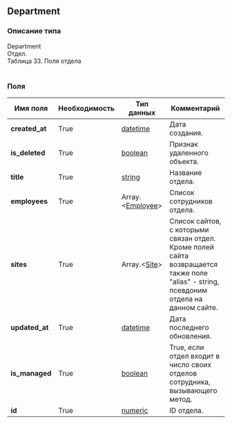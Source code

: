 
## Department

### Описание типа
Department<br/>Отдел.<br/>Таблица 33. Поля отдела<br/><br/>
### Поля

| Имя поля | Необходимость | Тип данных | Комментарий |
|---|---|---|---|
|**created_at**|True|[datetime](/docs/types/datetime.md)|Дата создания.<br/>|
|**is_deleted**|True|[boolean](/docs/types/boolean.md)|Признак удаленного объекта.<br/>|
|**title**|True|[string](/docs/types/string.md)|Название отдела.<br/>|
|**employees**|True|Array.<[Employee](/docs/types/Employee.md)>|Список сотрудников отдела.<br/>|
|**sites**|True|Array.<[Site](/docs/types/Site.md)>|Список сайтов, c которыми связан отдел.<br/>Кроме полей сайта возвращается также поле "alias" - string, псевдоним отдела на данном сайте.<br/>|
|**updated_at**|True|[datetime](/docs/types/datetime.md)|Дата последнего обновления.<br/>|
|**is_managed**|True|[boolean](/docs/types/boolean.md)|True, если отдел входит в число своих отделов сотрудника, вызывающего метод.<br/>|
|**id**|True|[numeric](/docs/types/numeric.md)|ID отдела.<br/>|
